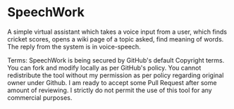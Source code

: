 # SpeechWork
A simple virtual assistant which takes a voice input from a user, which finds cricket scores, opens a wiki page of a topic asked, find meaning of words. The  reply from the system is in voice-speech.

Terms: SpeechWork is being secured by GitHub's default Copyright terms.
You can fork and modify locally as per GitHub's policy.
You cannot redistribute the tool without my permission as per policy regarding original owner under Github.
I am ready to accept some Pull Request after some amount of reviewing.
I strictly do not permit the use of this tool for any commercial purposes.
